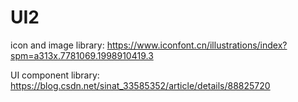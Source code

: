 # UI2
icon and image library: https://www.iconfont.cn/illustrations/index?spm=a313x.7781069.1998910419.3  

UI component library: https://blog.csdn.net/sinat_33585352/article/details/88825720
